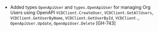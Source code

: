 * Added types `OpenApiUser` and `types.OpenApiUser` for managing Org Users using OpenAPI
  `VCDClient.CreateUser`, `VCDClient.GetAllUsers`, `VCDClient.GetUserByName`,
  `VCDClient.GetUserById`, `VCDClient.`, `OpenApiUser.Update`, `OpenApiUser.Delete` [GH-743]
